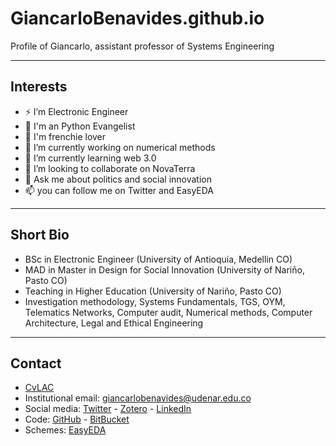 # GiancarloBenavides.github.io
Profile of Giancarlo, assistant professor of Systems Engineering

---
## Interests
- ⚡ I’m Electronic Engineer
- 🐍 I'm an Python Evangelist
- 🐶 I'm frenchie lover
- 🔭 I’m currently working on numerical methods
- 🚀 I’m currently learning web 3.0
- 👯 I’m looking to collaborate on NovaTerra
- 💬 Ask me about politics and social innovation
- 📫 you can follow me on Twitter and EasyEDA


---
## Short Bio
- BSc in Electronic Engineer (University of Antioquia, Medellin CO)
- MAD in Master in Design for Social Innovation (University of Nariño, Pasto CO)
- Teaching in Higher Education (University of Nariño, Pasto CO)
- Investigation methodology, Systems Fundamentals, TGS, OYM, Telematics Networks, Computer audit, Numerical methods, Computer Architecture, Legal and Ethical Engineering


---
## Contact
* [CvLAC][0]
* Institutional email: [giancarlobenavides@udenar.edu.co][1]
* Social media: [Twitter][1] - [Zotero][2] - [LinkedIn][3] 
* Code: [GitHub][4] - [BitBucket][5]
* Schemes: [EasyEDA][7]

[0]:https://scienti.minciencias.gov.co/cvlac/visualizador/generarCurriculoCv.do?cod_rh=0001637302
[1]:mailto:giancarlobenavides@udenar.edu.co
[2]:https://twitter.com/gncdev
[3]:https://www.zotero.org/giancarlobenavides
[4]:https://www.linkedin.com/in/giancarlo-ortiz-benavides/
[5]:https://github.com/GiancarloBenavides
[6]:https://bitbucket.org/GiancarloBenavides/
[7]:https://easyeda.com/giancarlobenavides